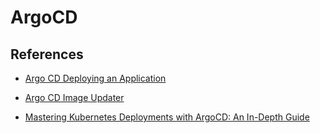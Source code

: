 # ArgoCD


## References

- [Argo CD Deploying an Application](https://kubebyexample.com/learning-paths/argo-cd/argo-cd-deploying-application)
- [Argo CD Image Updater](https://argocd-image-updater.readthedocs.io/en/stable/)

- [Mastering Kubernetes Deployments with ArgoCD: An In-Depth Guide](https://medium.com/@prateek.malhotra004/mastering-kubernetes-deployments-with-argocd-an-in-depth-guide-82e1f74527ee)